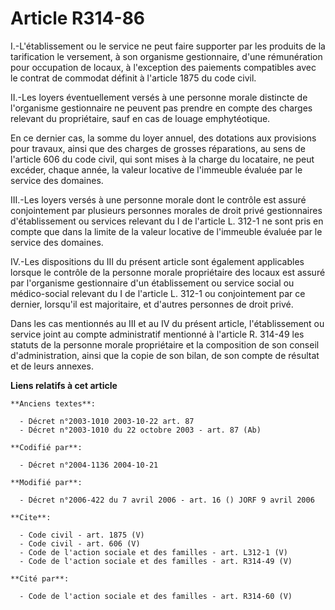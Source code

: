 # Article R314-86

I.-L'établissement ou le service ne peut faire supporter par les produits de la tarification le versement, à son organisme
gestionnaire, d'une rémunération pour occupation de locaux, à l'exception des paiements compatibles avec le contrat de
commodat définit à l'article 1875 du code civil. 

II.-Les loyers éventuellement versés à une personne morale distincte de l'organisme gestionnaire ne peuvent pas prendre en
compte des charges relevant du propriétaire, sauf en cas de louage emphytéotique. 

En ce dernier cas, la somme du loyer annuel, des dotations aux provisions pour travaux, ainsi que des charges de grosses
réparations, au sens de l'article 606 du code civil, qui sont mises à la charge du locataire, ne peut excéder, chaque année,
la valeur locative de l'immeuble évaluée par le service des domaines. 

III.-Les loyers versés à une personne morale dont le contrôle est assuré conjointement par plusieurs personnes morales de
droit privé gestionnaires d'établissement ou services relevant du I de l'article L. 312-1 ne sont pris en compte que dans la
limite de la valeur locative de l'immeuble évaluée par le service des domaines. 

IV.-Les dispositions du III du présent article sont également applicables lorsque le contrôle de la personne morale
propriétaire des locaux est assuré par l'organisme gestionnaire d'un établissement ou service social ou médico-social
relevant du I de l'article L. 312-1 ou conjointement par ce dernier, lorsqu'il est majoritaire, et d'autres personnes de
droit privé. 

Dans les cas mentionnés au III et au IV du présent article, l'établissement ou service joint au compte administratif
mentionné à l'article R. 314-49 les statuts de la personne morale propriétaire et la composition de son conseil
d'administration, ainsi que la copie de son bilan, de son compte de résultat et de leurs annexes.

**Liens relatifs à cet article**

	**Anciens textes**:

	  - Décret n°2003-1010 2003-10-22 art. 87
	  - Décret n°2003-1010 du 22 octobre 2003 - art. 87 (Ab)

	**Codifié par**:

	  - Décret n°2004-1136 2004-10-21

	**Modifié par**:

	  - Décret n°2006-422 du 7 avril 2006 - art. 16 () JORF 9 avril 2006

	**Cite**:

	  - Code civil - art. 1875 (V)
	  - Code civil - art. 606 (V)
	  - Code de l'action sociale et des familles - art. L312-1 (V)
	  - Code de l'action sociale et des familles - art. R314-49 (V)

	**Cité par**:

	  - Code de l'action sociale et des familles - art. R314-60 (V)
